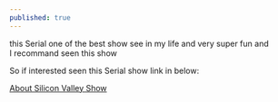 ```yaml
---
published: true
---
```

this Serial one of the best show see in my life and very super fun and  
I recommand seen this show

So if interested seen this Serial show link in below:

[About Silicon Valley Show](https://en.wikipedia.org/wiki/Silicon_Valley_(TV_series) "About Silicon Valley Show")
